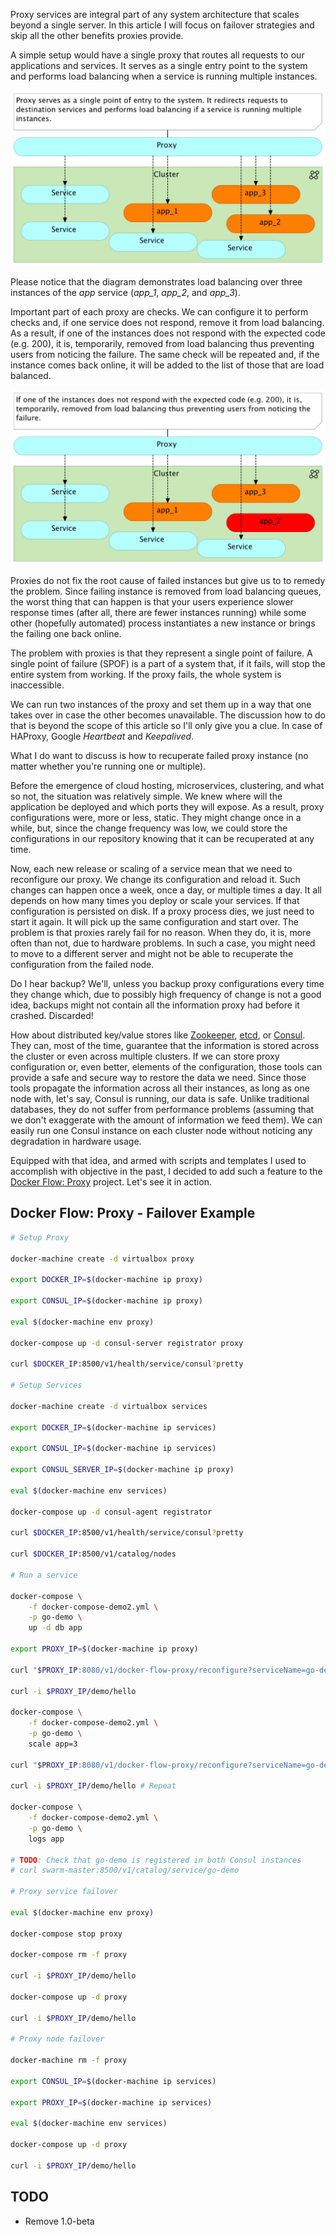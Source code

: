 Proxy services are integral part of any system architecture that scales beyond a single server. In this article I will focus on failover strategies and skip all the other benefits proxies provide.

A simple setup would have a single proxy that routes all requests to our applications and services. It serves as a single entry point to the system and performs load balancing when a service is running multiple instances.

![Simple proxy setup](img/proxy-simple.png)

Please notice that the diagram demonstrates load balancing over three instances of the *app* service (*app_1*, *app_2*, and *app_3*).

Important part of each proxy are checks. We can configure it to perform checks and, if one service does not respond, remove it from load balancing. As a result, if one of the instances does not respond with the expected code (e.g. 200), it is, temporarily, removed from load balancing thus preventing users from noticing the failure. The same check will be repeated and, if the instance comes back online, it will be added to the list of those that are load balanced.

![Proxy checks](img/proxy-simple-check.png)

Proxies do not fix the root cause of failed instances but give us to to remedy the problem. Since failing instance is removed from load balancing queues, the worst thing that can happen is that your users experience slower response times (after all, there are fewer instances running) while some other (hopefully automated) process instantiates a new instance or brings the failing one back online.

The problem with proxies is that they represent a single point of failure. A single point of failure (SPOF) is a part of a system that, if it fails, will stop the entire system from working. If the proxy fails, the whole system is inaccessible.

We can run two instances of the proxy and set them up in a way that one takes over in case the other becomes unavailable. The discussion how to do that is beyond the scope of this article so I'll only give you a clue. In case of HAProxy, Google *Heartbeat* and *Keepalived*.

What I do want to discuss is how to recuperate failed proxy instance (no matter whether you're running one or multiple).

Before the emergence of cloud hosting, microservices, clustering, and what so not, the situation was relatively simple. We knew where will the application be deployed and which ports they will expose. As a result, proxy configurations were, more or less, static. They might change once in a while, but, since the change frequency was low, we could store the configurations in our repository knowing that it can be recuperated at any time.

Now, each new release or scaling of a service mean that we need to reconfigure our proxy. We change its configuration and reload it. Such changes can happen once a week, once a day, or multiple times a day. It all depends on how many times you deploy or scale your services. If that configuration is persisted on disk. If a proxy process dies, we just need to start it again. It will pick up the same configuration and start over. The problem is that proxies rarely fail for no reason. When they do, it is, more often than not, due to hardware problems. In such a case, you might need to move to a different server and might not be able to recuperate the configuration from the failed node.

Do I hear backup? We'll, unless you backup proxy configurations every time they change which, due to possibly high frequency of change is not a good idea, backups might not contain all the information proxy had before it crashed. Discarded!

How about distributed key/value stores like [Zookeeper](https://zookeeper.apache.org/), [etcd](https://github.com/coreos/etcd), or [Consul](https://www.consul.io/). They can, most of the time, guarantee that the information is stored across the cluster or even across multiple clusters. If we can store proxy configuration or, even better, elements of the configuration, those tools can provide a safe and secure way to restore the data we need. Since those tools propagate the information across all their instances, as long as one node with, let's say, Consul is running, our data is safe. Unlike traditional databases, they do not suffer from performance problems (assuming that we don't exaggerate with the amount of information we feed them). We can easily run one Consul instance on each cluster node without noticing any degradation in hardware usage.

Equipped with that idea, and armed with scripts and templates I used to accomplish with objective in the past, I decided to add such a feature to the [Docker Flow: Proxy](https://github.com/vfarcic/docker-flow-proxy) project. Let's see it in action.

Docker Flow: Proxy - Failover Example
-------------------------------------



```bash
# Setup Proxy

docker-machine create -d virtualbox proxy

export DOCKER_IP=$(docker-machine ip proxy)

export CONSUL_IP=$(docker-machine ip proxy)

eval $(docker-machine env proxy)

docker-compose up -d consul-server registrator proxy

curl $DOCKER_IP:8500/v1/health/service/consul?pretty

# Setup Services

docker-machine create -d virtualbox services

export DOCKER_IP=$(docker-machine ip services)

export CONSUL_IP=$(docker-machine ip services)

export CONSUL_SERVER_IP=$(docker-machine ip proxy)

eval $(docker-machine env services)

docker-compose up -d consul-agent registrator

curl $DOCKER_IP:8500/v1/health/service/consul?pretty

curl $DOCKER_IP:8500/v1/catalog/nodes

# Run a service

docker-compose \
    -f docker-compose-demo2.yml \
    -p go-demo \
    up -d db app

export PROXY_IP=$(docker-machine ip proxy)

curl "$PROXY_IP:8080/v1/docker-flow-proxy/reconfigure?serviceName=go-demo&servicePath=/demo"

curl -i $PROXY_IP/demo/hello

docker-compose \
    -f docker-compose-demo2.yml \
    -p go-demo \
    scale app=3

curl "$PROXY_IP:8080/v1/docker-flow-proxy/reconfigure?serviceName=go-demo&servicePath=/demo"

curl -i $PROXY_IP/demo/hello # Repeat

docker-compose \
    -f docker-compose-demo2.yml \
    -p go-demo \
    logs app

# TODO: Check that go-demo is registered in both Consul instances
# curl swarm-master:8500/v1/catalog/service/go-demo

# Proxy service failover

eval $(docker-machine env proxy)

docker-compose stop proxy

docker-compose rm -f proxy

curl -i $PROXY_IP/demo/hello

docker-compose up -d proxy

curl -i $PROXY_IP/demo/hello

# Proxy node failover

docker-machine rm -f proxy

export CONSUL_IP=$(docker-machine ip services)

export PROXY_IP=$(docker-machine ip services)

eval $(docker-machine env services)

docker-compose up -d proxy

curl -i $PROXY_IP/demo/hello
```


TODO
----

* Remove 1.0-beta